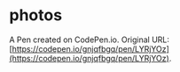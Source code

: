 # photos

A Pen created on CodePen.io. Original URL: [https://codepen.io/gnjqfbgq/pen/LYRjYOz](https://codepen.io/gnjqfbgq/pen/LYRjYOz).


